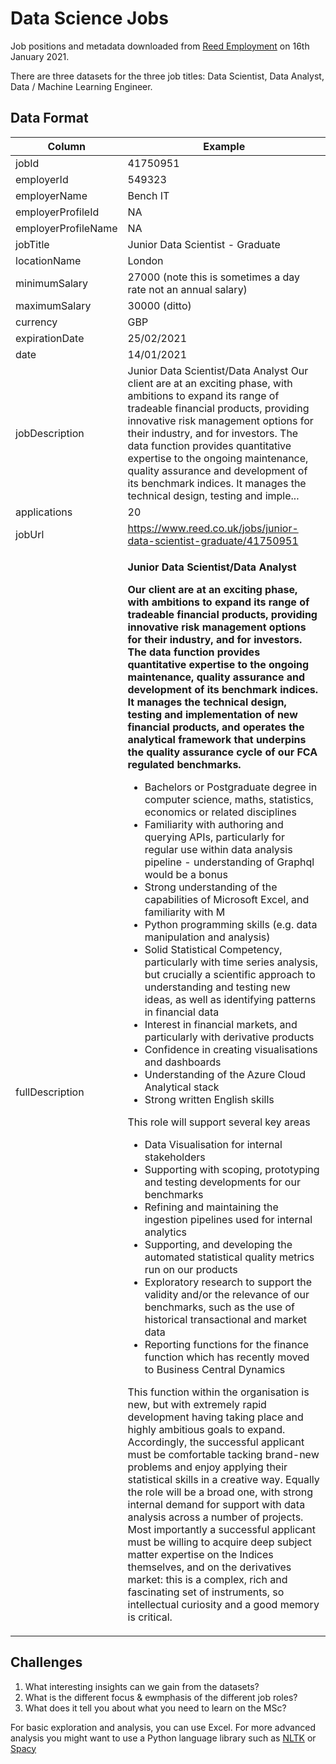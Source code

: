 # Data Science Jobs

Job positions and metadata downloaded from [Reed Employment](https://www.reed.co.uk/) on 16th January 2021.

There are three datasets for the three job titles: Data Scientist, Data Analyst, Data / Machine Learning Engineer.

## Data Format

|  Column   |  Example |  
|---|---|
| jobId               | 41750951   |
| employerId          | 549323  |
| employerName        |  Bench IT  |
| employerProfileId   | NA   |
| employerProfileName | NA  |
| jobTitle            | Junior Data Scientist  - Graduate   |
| locationName        | London    |
| minimumSalary       | 27000   (note this is sometimes a day rate not an annual salary) |
| maximumSalary       | 30000   (ditto) |
| currency            | GBP   |
| expirationDate      | 25/02/2021   |
| date                | 14/01/2021  |
| jobDescription      |  Junior Data Scientist/Data Analyst Our client are at an exciting phase, with ambitions to expand its range of tradeable financial products, providing innovative risk management options for their industry, and for investors. The data function provides quantitative expertise to the  ongoing maintenance, quality assurance and development of its benchmark indices. It manages the technical design, testing and imple...  |
| applications        | 20   |
| jobUrl              | https://www.reed.co.uk/jobs/junior-data-scientist-graduate/41750951    |
| fullDescription     |  <p><strong>Junior Data Scientist/Data Analyst</strong></p> <p><strong>Our client are at an exciting phase, with ambitions to expand its range of tradeable financial products, providing innovative risk management options for their industry, and for investors. The data function provides quantitative expertise to the  ongoing maintenance, quality assurance and development of its benchmark indices. It manages the technical design, testing and implementation of new financial products, and operates the analytical framework that underpins the quality assurance cycle of our  FCA regulated benchmarks. </strong></p> <ul> <li>Bachelors or Postgraduate degree in computer science, maths, statistics, economics or related disciplines</li><li>Familiarity with authoring and querying APIs, particularly for regular use within data analysis pipeline - understanding of Graphql would be a bonus</li><li>Strong understanding of the capabilities of Microsoft Excel, and familiarity with M</li><li>Python programming skills (e.g. data manipulation and analysis)</li><li>Solid Statistical Competency, particularly with time series analysis, but crucially a scientific approach to understanding and testing new ideas, as well as identifying patterns in financial data</li><li>Interest in financial markets, and particularly with derivative products</li><li>Confidence in creating visualisations and dashboards</li><li>Understanding of the Azure Cloud Analytical stack</li><li>Strong written English skills</li></ul> <p>This role will support several key areas</p> <ul> <li>Data Visualisation for internal stakeholders</li><li>Supporting with scoping, prototyping and testing developments for our benchmarks</li><li>Refining and maintaining the ingestion pipelines used for internal analytics</li><li>Supporting, and developing the automated statistical quality metrics run on our products</li><li>Exploratory research to support the validity and/or the relevance of our benchmarks, such as the use of historical transactional and market data</li><li>Reporting functions for the finance function which has recently moved to Business Central Dynamics</li></ul> <p>This function within the organisation is new, but with extremely rapid development having taking place and highly ambitious goals to expand. Accordingly, the successful applicant must be comfortable tacking brand-new problems and enjoy applying their statistical  skills in a creative way. Equally the role will be a broad one, with strong internal demand for support with data analysis across a number of projects. Most importantly a successful applicant must be willing to acquire deep subject matter expertise on the  Indices themselves, and on the derivatives market: this is a complex, rich and fascinating set of instruments, so intellectual curiosity and a good memory is critical.</p>  |


## Challenges

1. What interesting insights can we gain from the datasets?
2. What is the different focus & ewmphasis of the different job roles?
3. What does it tell you about what you need to learn on the MSc?

For basic exploration and analysis, you can use Excel. For more advanced analysis you might want to use a Python language library such as [NLTK](http://www.nltk.org/) or [Spacy](https://spacy.io/)